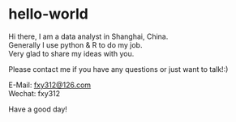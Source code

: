 # hello-world
Hi there,
I am a data analyst in Shanghai, China.  
Generally I use python & R to do my job.  
Very glad to share my ideas with you.

Please contact me if you have any questions or just want to talk!:)

E-Mail: fxy312@126.com  
Wechat: fxy312  

Have a good day!  
